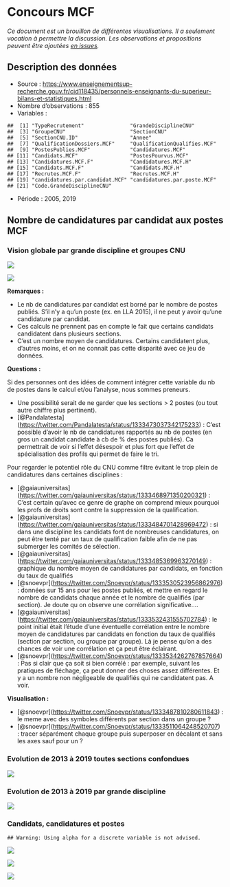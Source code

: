 Concours MCF
================

*Ce document est un brouillon de différentes visualisations. Il a
seulement vocation à permettre la discussion. Les observations et
propositions peuvent être ajoutées [en
issues](https://github.com/cpesr/RFC/issues).*

## Description des données

  - Source :
    <https://www.enseignementsup-recherche.gouv.fr/cid118435/personnels-enseignants-du-superieur-bilans-et-statistiques.html>
  - Nombre d’observations : 855
  - Variables :

<!-- end list -->

    ##  [1] "TypeRecrutement"               "GrandeDisciplineCNU"          
    ##  [3] "GroupeCNU"                     "SectionCNU"                   
    ##  [5] "SectionCNU.ID"                 "Annee"                        
    ##  [7] "QualificationDossiers.MCF"     "QualificationQualifies.MCF"   
    ##  [9] "PostesPublies.MCF"             "Candidatures.MCF"             
    ## [11] "Candidats.MCF"                 "PostesPourvus.MCF"            
    ## [13] "Candidatures.MCF.F"            "Candidatures.MCF.H"           
    ## [15] "Candidats.MCF.F"               "Candidats.MCF.H"              
    ## [17] "Recrutes.MCF.F"                "Recrutes.MCF.H"               
    ## [19] "candidatures.par.candidat.MCF" "candidatures.par.poste.MCF"   
    ## [21] "Code.GrandeDisciplineCNU"

  - Période : 2005, 2019

## Nombre de candidatures par candidat aux postes MCF

### Vision globale par grande discipline et groupes CNU

![](ConcoursMCF_files/figure-gfm/candidatures.par.candidat.MCF.1-1.png)<!-- -->

![](ConcoursMCF_files/figure-gfm/candidatures.par.candidat.MCF.2-1.png)<!-- -->

**Remarques :**

  - Le nb de candidatures par candidat est borné par le nombre de postes
    publiés. S’il n’y a qu’un poste (ex. en LLA 2015), il ne peut y
    avoir qu’une candidature par candidat.
  - Ces calculs ne prennent pas en compte le fait que certains candidats
    candidatent dans plusieurs sections.
  - C’est un nombre moyen de candidatures. Certains candidatent plus,
    d’autres moins, et on ne connait pas cette disparité avec ce jeu
    de données.

**Questions :**

Si des personnes ont des idées de comment intégrer cette variable du nb
de postes dans le calcul et/ou l’analyse, nous sommes preneurs.

  - Une possibilité serait de ne garder que les sections \> 2 postes (ou
    tout autre chiffre plus pertinent).
  - \[@Pandalatesta\](<https://twitter.com/Pandalatesta/status/1333473037342175233>)
    : C’est possible d’avoir le nb de candidatures rapportés au nb de
    postes (en gros un candidat candidate à cb de % des postes publiés).
    Ca permettrait de voir si l’effet désespoir et plus fort que l’effet
    de spécialisation des profils qui permet de faire le tri.

Pour regarder le potentiel rôle du CNU comme filtre évitant le trop
plein de candidatures dans certaines disciplines :

  - \[@gaiauniversitas\](<https://twitter.com/gaiauniversitas/status/1333468971350200321>)
    : C’est certain qu’avec ce genre de graphe on comprend mieux
    pourquoi les profs de droits sont contre la suppression de la
    qualification.
  - \[@gaiauniversitas\](<https://twitter.com/gaiauniversitas/status/1333484701428969472>)
    : si dans une discipline les candidats font de nombreuses
    candidatures, on peut être tenté par un taux de qualification faible
    afin de ne pas submerger les comités de sélection.
  - \[@gaiauniversitas\](<https://twitter.com/gaiauniversitas/status/1333485369963270149>)
    : graphique du nombre moyen de candidatures par candidats, en
    fonction du taux de qualifiés
  - \[@snoevpr\](<https://twitter.com/Snoevpr/status/1333530523956862976>)
    : données sur 15 ans pour les postes publiés, et mettre en regard le
    nombre de candidats chaque année et le nombre de qualifiés (par
    section). Je doute qu on observe une corrélation significative….
  - \[@gaiauniversitas\](<https://twitter.com/gaiauniversitas/status/1333532431555702784>)
    : le point initial était l’étude d’une éventuelle corrélation entre
    le nombre moyen de candidatures par candidats en fonction du taux de
    qualifiés (section par section, ou groupe par groupe). Là je pense
    qu’on a des chances de voir une corrélation et ça peut être
    éclairant.
  - \[@snoevpr\](<https://twitter.com/Snoevpr/status/1333534262767857664>)
    : Pas si clair que ça soit si bien corrélé : par exemple, suivant
    les pratiques de fléchage, ça peut donner des choses assez
    différentes. Et y a un nombre non négligeable de qualifiés qui ne
    candidatent pas. A voir.

**Visualisation :**

  - \[@snoevpr\](<https://twitter.com/Snoevpr/status/1333487810280611843>)
    : le meme avec des symboles différents par section dans un groupe ?
  - \[@snoevpr\](<https://twitter.com/Snoevpr/status/1333511064248520707>)
    : tracer séparément chaque groupe puis superposer en décalant et
    sans les axes sauf pour un ?

### Evolution de 2013 à 2019 toutes sections confondues

![](ConcoursMCF_files/figure-gfm/candidatures.par.candidat.MCF.3-1.png)<!-- -->

### Evolution de 2013 à 2019 par grande discipline

![](ConcoursMCF_files/figure-gfm/candidatures.par.candidat.MCF.4-1.png)<!-- -->

### Candidats, candidatures et postes

    ## Warning: Using alpha for a discrete variable is not advised.

![](ConcoursMCF_files/figure-gfm/candidats.candidatures.postes-1.png)<!-- -->

![](ConcoursMCF_files/figure-gfm/candidatures.par.poste-1.png)<!-- -->

![](ConcoursMCF_files/figure-gfm/candidatures.par.poste.2-1.png)<!-- -->
